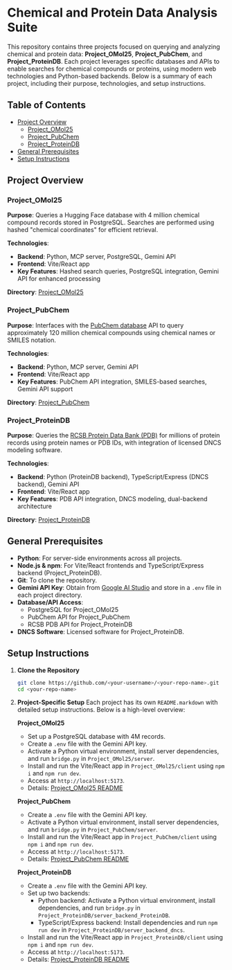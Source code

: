 # Chemical and Protein Data Analysis Suite

This repository contains three projects focused on querying and analyzing chemical and protein data: **Project_OMol25**, **Project_PubChem**, and **Project_ProteinDB**. Each project leverages specific databases and APIs to enable searches for chemical compounds or proteins, using modern web technologies and Python-based backends. Below is a summary of each project, including their purpose, technologies, and setup instructions.

## Table of Contents
- [Project Overview](#project-overview)
  - [Project_OMol25](#project_omol25)
  - [Project_PubChem](#project_pubchem)
  - [Project_ProteinDB](#project_proteindb)
- [General Prerequisites](#general-prerequisites)
- [Setup Instructions](#setup-instructions)

## Project Overview

### Project_OMol25
**Purpose**: Queries a Hugging Face database with 4 million chemical compound records stored in PostgreSQL. Searches are performed using hashed "chemical coordinates" for efficient retrieval.

**Technologies**:
- **Backend**: Python, MCP server, PostgreSQL, Gemini API
- **Frontend**: Vite/React app
- **Key Features**: Hashed search queries, PostgreSQL integration, Gemini API for enhanced processing

**Directory**: [Project_OMol25](./Project_OMol25)

### Project_PubChem
**Purpose**: Interfaces with the [PubChem database](https://pubchem.ncbi.nlm.nih.gov/) API to query approximately 120 million chemical compounds using chemical names or SMILES notation.

**Technologies**:
- **Backend**: Python, MCP server, Gemini API
- **Frontend**: Vite/React app
- **Key Features**: PubChem API integration, SMILES-based searches, Gemini API support

**Directory**: [Project_PubChem](./Project_PubChem)

### Project_ProteinDB
**Purpose**: Queries the [RCSB Protein Data Bank (PDB)](https://www.rcsb.org/) for millions of protein records using protein names or PDB IDs, with integration of licensed DNCS modeling software.

**Technologies**:
- **Backend**: Python (ProteinDB backend), TypeScript/Express (DNCS backend), Gemini API
- **Frontend**: Vite/React app
- **Key Features**: PDB API integration, DNCS modeling, dual-backend architecture

**Directory**: [Project_ProteinDB](./Project_ProteinDB)

## General Prerequisites
- **Python**: For server-side environments across all projects.
- **Node.js & npm**: For Vite/React frontends and TypeScript/Express backend (Project_ProteinDB).
- **Git**: To clone the repository.
- **Gemini API Key**: Obtain from [Google AI Studio](https://aistudio.google.com/) and store in a `.env` file in each project directory.
- **Database/API Access**:
  - PostgreSQL for Project_OMol25
  - PubChem API for Project_PubChem
  - RCSB PDB API for Project_ProteinDB
- **DNCS Software**: Licensed software for Project_ProteinDB.

## Setup Instructions

1. **Clone the Repository**
   ```bash
   git clone https://github.com/<your-username>/<your-repo-name>.git
   cd <your-repo-name>
   ```

2. **Project-Specific Setup**
   Each project has its own `README.markdown` with detailed setup instructions. Below is a high-level overview:

   **Project_OMol25**
   - Set up a PostgreSQL database with 4M records.
   - Create a `.env` file with the Gemini API key.
   - Activate a Python virtual environment, install server dependencies, and run `bridge.py` in `Project_OMol25/server`.
   - Install and run the Vite/React app in `Project_OMol25/client` using `npm i` and `npm run dev`.
   - Access at `http://localhost:5173`.
   - Details: [Project_OMol25 README](./Project_OMol25/README.markdown)

   **Project_PubChem**
   - Create a `.env` file with the Gemini API key.
   - Activate a Python virtual environment, install server dependencies, and run `bridge.py` in `Project_PubChem/server`.
   - Install and run the Vite/React app in `Project_PubChem/client` using `npm i` and `npm run dev`.
   - Access at `http://localhost:5173`.
   - Details: [Project_PubChem README](./Project_PubChem/README.markdown)

   **Project_ProteinDB**
   - Create a `.env` file with the Gemini API key.
   - Set up two backends:
     - Python backend: Activate a Python virtual environment, install dependencies, and run `bridge.py` in `Project_ProteinDB/server_backend_ProteinDB`.
     - TypeScript/Express backend: Install dependencies and run `npm run dev` in `Project_ProteinDB/server_backend_dncs`.
   - Install and run the Vite/React app in `Project_ProteinDB/client` using `npm i` and `npm run dev`.
   - Access at `http://localhost:5173`.
   - Details: [Project_ProteinDB README](./Project_ProteinDB/README.markdown)

